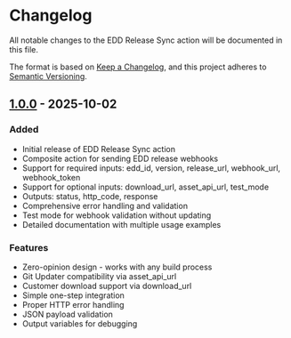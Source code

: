 # Changelog

All notable changes to the EDD Release Sync action will be documented in this file.

The format is based on [Keep a Changelog](https://keepachangelog.com/en/1.0.0/),
and this project adheres to [Semantic Versioning](https://semver.org/spec/v2.0.0.html).

## [1.0.0] - 2025-10-02

### Added
- Initial release of EDD Release Sync action
- Composite action for sending EDD release webhooks
- Support for required inputs: edd_id, version, release_url, webhook_url, webhook_token
- Support for optional inputs: download_url, asset_api_url, test_mode
- Outputs: status, http_code, response
- Comprehensive error handling and validation
- Test mode for webhook validation without updating
- Detailed documentation with multiple usage examples

### Features
- Zero-opinion design - works with any build process
- Git Updater compatibility via asset_api_url
- Customer download support via download_url
- Simple one-step integration
- Proper HTTP error handling
- JSON payload validation
- Output variables for debugging

[1.0.0]: https://github.com/code-atlantic/edd-release-sync/releases/tag/v1.0.0
